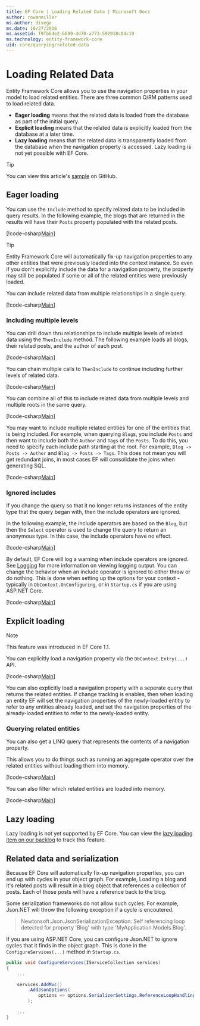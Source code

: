 ```yaml
---
title: EF Core | Loading Related Data | Microsoft Docs
author: rowanmiller
ms.author: divega
ms.date: 10/27/2016
ms.assetid: f9fb64e2-6699-4d70-a773-592918c04c19
ms.technology: entity-framework-core
uid: core/querying/related-data
---
```


# Loading Related Data

Entity Framework Core allows you to use the navigation properties in your model to load related entities. There are three common O/RM patterns used to load related data.
* **Eager loading** means that the related data is loaded from the database as part of the initial query.
* **Explicit loading** means that the related data is explicitly loaded from the database at a later time.
* **Lazy loading** means that the related data is transparently loaded from the database when the navigation property is accessed. Lazy loading is not yet possible with EF Core.

> [!TIP]  
> You can view this article's [sample](https://github.com/aspnet/EntityFramework.Docs/tree/master/samples/core/Querying) on GitHub.

## Eager loading

You can use the `Include` method to specify related data to be included in query results. In the following example, the blogs that are returned in the results will have their `Posts` property populated with the related posts.

[!code-csharp[Main](../../../samples/core/Querying/Querying/RelatedData/Sample.cs#SingleInclude)]

> [!TIP]  
> Entity Framework Core will automatically fix-up navigation properties to any other entities that were previously loaded into the context instance. So even if you don't explicitly include the data for a navigation property, the property may still be populated if some or all of the related entities were previously loaded.


You can include related data from multiple relationships in a single query.

[!code-csharp[Main](../../../samples/core/Querying/Querying/RelatedData/Sample.cs#MultipleIncludes)]

### Including multiple levels

You can drill down thru relationships to include multiple levels of related data using the `ThenInclude` method. The following example loads all blogs, their related posts, and the author of each post.

[!code-csharp[Main](../../../samples/core/Querying/Querying/RelatedData/Sample.cs#SingleThenInclude)]

You can chain multiple calls to `ThenInclude` to continue including further levels of related data.

[!code-csharp[Main](../../../samples/core/Querying/Querying/RelatedData/Sample.cs#MultipleThenIncludes)]

You can combine all of this to include related data from multiple levels and multiple roots in the same query.

[!code-csharp[Main](../../../samples/core/Querying/Querying/RelatedData/Sample.cs#IncludeTree)]

You may want to include multiple related entities for one of the entities that is being included. For example, when querying `Blog`s, you include `Posts` and then want to include both the `Author` and `Tags` of the `Posts`. To do this, you need to specify each include path starting at the root. For example, `Blog -> Posts -> Author` and `Blog -> Posts -> Tags`. This does not mean you will get redundant joins, in most cases EF will consolidate the joins when generating SQL.

[!code-csharp[Main](../../../samples/core/Querying/Querying/RelatedData/Sample.cs#MultipleLeafIncludes)]

### Ignored includes

If you change the query so that it no longer returns instances of the entity type that the query began with, then the include operators are ignored.

In the following example, the include operators are based on the `Blog`, but then the `Select` operator is used to change the query to return an anonymous type. In this case, the include operators have no effect.

[!code-csharp[Main](../../../samples/core/Querying/Querying/RelatedData/Sample.cs#IgnoredInclude)]

By default, EF Core will log a warning when include operators are ignored. See [Logging](../miscellaneous/logging.md) for more information on viewing logging output. You can change the behavior when an include operator is ignored to either throw or do nothing. This is done when setting up the options for your context - typically in `DbContext.OnConfiguring`, or in `Startup.cs` if you are using ASP.NET Core.

[!code-csharp[Main](../../../samples/core/Querying/Querying/RelatedData/ThrowOnIgnoredInclude/BloggingContext.cs#OnConfiguring)]

## Explicit loading

> [!NOTE]  
> This feature was introduced in EF Core 1.1.

You can explicitly load a navigation property via the `DbContext.Entry(...)` API.

[!code-csharp[Main](../../../samples/core/Querying/Querying/RelatedData/Sample.cs#Eager)]

You can also explicitly load a navigation property with a seperate query that returns the related entities.  If change tracking is enables, then when loading an entity EF will set the navigation properties of the newly-loaded entitiy to refer to any entities already loaded, and set the navigation properties of the already-loaded entities to refer to the newly-loaded entity.

### Querying related entities

You can also get a LINQ query that represents the contents of a navigation property.

This allows you to do things such as running an aggregate operator over the related entities without loading them into memory.

[!code-csharp[Main](../../../samples/core/Querying/Querying/RelatedData/Sample.cs#NavQueryAggregate)]

You can also filter which related entities are loaded into memory.

[!code-csharp[Main](../../../samples/core/Querying/Querying/RelatedData/Sample.cs#NavQueryFiltered)]

## Lazy loading

Lazy loading is not yet supported by EF Core. You can view the [lazy loading item on our backlog](https://github.com/aspnet/EntityFramework/issues/3797) to track this feature.

## Related data and serialization

Because EF Core will automatically fix-up navigation properties, you can end up with cycles in your object graph. For example, Loading a blog and it's related posts will result in a blog object that references a collection of posts. Each of those posts will have a reference back to the blog.

Some serialization frameworks do not allow such cycles. For example, Json.NET will throw the following exception if a cycle is encoutered.

> Newtonsoft.Json.JsonSerializationException: Self referencing loop detected for property 'Blog' with type 'MyApplication.Models.Blog'.

If you are using ASP.NET Core, you can configure Json.NET to ignore cycles that it finds in the object graph. This is done in the `ConfigureServices(...)` method in `Startup.cs`.

``` csharp
public void ConfigureServices(IServiceCollection services)
{
    ...

    services.AddMvc()
        .AddJsonOptions(
            options => options.SerializerSettings.ReferenceLoopHandling = Newtonsoft.Json.ReferenceLoopHandling.Ignore
        );

    ...
}
```

